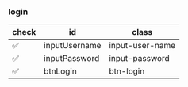 ### login

| check              | id | class          |
|--------------------| --- |----------------|
| :white_check_mark: | inputUsername | input-user-name |
| :white_check_mark: | inputPassword | input-password |
| :white_check_mark: | btnLogin | btn-login |

